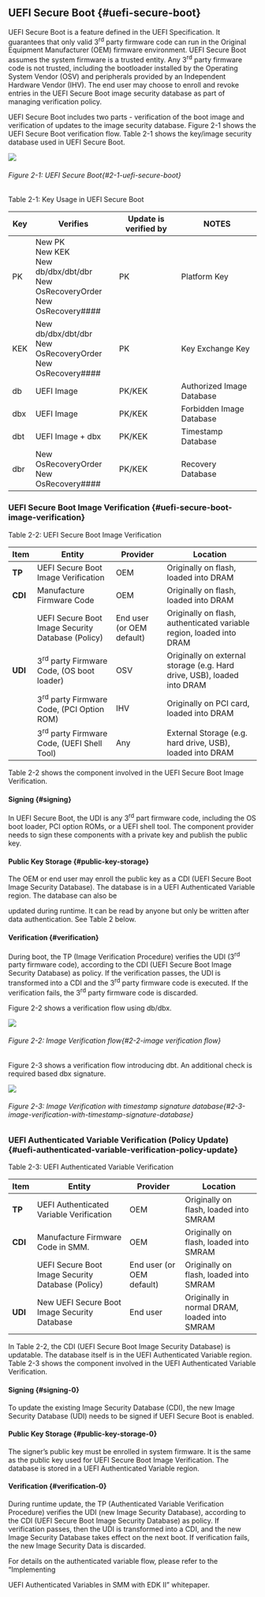 <!--- @file
  uefi-secure-boot.md for Understanding the UEFI Secure Boot Chain

  Copyright (c) 2019, Intel Corporation. All rights reserved.<BR>

  Redistribution and use in source (original document form) and 'compiled'
  forms (converted to PDF, epub, HTML and other formats) with or without
  modification, are permitted provided that the following conditions are met:

  1) Redistributions of source code (original document form) must retain the
     above copyright notice, this list of conditions and the following
     disclaimer as the first lines of this file unmodified.

  2) Redistributions in compiled form (transformed to other DTDs, converted to
     PDF, epub, HTML and other formats) must reproduce the above copyright
     notice, this list of conditions and the following disclaimer in the
     documentation and/or other materials provided with the distribution.

  THIS DOCUMENTATION IS PROVIDED BY TIANOCORE PROJECT "AS IS" AND ANY EXPRESS OR
  IMPLIED WARRANTIES, INCLUDING, BUT NOT LIMITED TO, THE IMPLIED WARRANTIES OF
  MERCHANTABILITY AND FITNESS FOR A PARTICULAR PURPOSE ARE DISCLAIMED. IN NO
  EVENT SHALL TIANOCORE PROJECT  BE LIABLE FOR ANY DIRECT, INDIRECT, INCIDENTAL,
  SPECIAL, EXEMPLARY, OR CONSEQUENTIAL DAMAGES (INCLUDING, BUT NOT LIMITED TO,
  PROCUREMENT OF SUBSTITUTE GOODS OR SERVICES; LOSS OF USE, DATA, OR PROFITS;
  OR BUSINESS INTERRUPTION) HOWEVER CAUSED AND ON ANY THEORY OF LIABILITY,
  WHETHER IN CONTRACT, STRICT LIABILITY, OR TORT (INCLUDING NEGLIGENCE OR
  OTHERWISE) ARISING IN ANY WAY OUT OF THE USE OF THIS DOCUMENTATION, EVEN IF
  ADVISED OF THE POSSIBILITY OF SUCH DAMAGE.

-->

## UEFI Secure Boot {#uefi-secure-boot}

UEFI Secure Boot is a feature defined in the UEFI Specification. It guarantees that only valid 3<sup>rd</sup> party firmware code can run in the Original Equipment Manufacturer (OEM) firmware environment. UEFI Secure Boot assumes the system firmware is a trusted entity. Any 3<sup>rd</sup> party firmware code is not trusted, including the bootloader installed by the Operating System Vendor (OSV) and peripherals provided by an Independent Hardware Vendor (IHV). The end user may choose to enroll and revoke entries in the UEFI Secure Boot image security database as part of managing verification policy.

UEFI Secure Boot includes two parts - verification of the boot image and verification of updates to the image security database. Figure 2-1 shows the UEFI Secure Boot verification flow. Table 2-1 shows the key/image security database used in UEFI Secure Boot.

![](/media/image2.png)

###### Figure 2-1: UEFI Secure Boot{#2-1-uefi-secure-boot}

Table 2-1: Key Usage in UEFI Secure Boot

| **Key** | **Verifies** | **Update is verified by** | **NOTES** |
| --- | --- | --- | --- |
| PK | New PK <br>New KEK <br>New db/dbx/dbt/dbr <br>New OsRecoveryOrder <br>New OsRecovery#### | PK | Platform Key |
| KEK | New db/dbx/dbt/dbr <br>New OsRecoveryOrder <br>New OsRecovery#### | PK | Key Exchange Key |
| db | UEFI Image | PK/KEK | Authorized Image Database |
| dbx | UEFI Image | PK/KEK | Forbidden Image Database |
| dbt | UEFI Image + dbx | PK/KEK | Timestamp Database |
| dbr | New OsRecoveryOrder <br>New OsRecovery#### | PK/KEK | Recovery Database |

### UEFI Secure Boot Image Verification {#uefi-secure-boot-image-verification}

Table 2-2: UEFI Secure Boot Image Verification

| **Item** | **Entity** | **Provider** | **Location** |
| --- | --- | --- | --- |
| **TP** | UEFI Secure Boot Image Verification | OEM | Originally on flash, loaded into DRAM |
| **CDI** | Manufacture Firmware Code | OEM | Originally on flash, loaded into DRAM |
|  | UEFI Secure Boot Image Security Database (Policy) | End user (or OEM default) | Originally on flash, authenticated variable region, loaded into DRAM |
| **UDI** | 3<sup>rd</sup> party Firmware Code, (OS boot loader) | OSV | Originally on external storage (e.g. Hard drive, USB), loaded into DRAM |
|  | 3<sup>rd</sup> party Firmware Code, (PCI Option ROM) | IHV | Originally on PCI card, loaded into DRAM |
|  | 3<sup>rd</sup> party Firmware Code, (UEFI Shell Tool) | Any | External Storage (e.g. hard drive, USB), loaded into DRAM |

Table 2-2 shows the component involved in the UEFI Secure Boot Image Verification.

#### Signing {#signing}

In UEFI Secure Boot, the UDI is any 3<sup>rd</sup> part firmware code, including the OS boot loader, PCI option ROMs, or a UEFI shell tool. The component provider needs to sign these components with a private key and publish the public key.

#### Public Key Storage {#public-key-storage}

The OEM or end user may enroll the public key as a CDI (UEFI Secure Boot Image Security Database). The database is in a UEFI Authenticated Variable region. The database can also be

updated during runtime. It can be read by anyone but only be written after data authentication. See Table 2 below.

#### Verification {#verification}

During boot, the TP (Image Verification Procedure) verifies the UDI (3<sup>rd</sup> party firmware code), according to the CDI (UEFI Secure Boot Image Security Database) as policy. If the verification passes, the UDI is transformed into a CDI and the 3<sup>rd</sup> party firmware code is executed. If the verification fails, the 3<sup>rd</sup> party firmware code is discarded.

Figure 2-2 shows a verification flow using db/dbx.

![](/media/image3.png)

###### Figure 2-2: Image Verification flow{#2-2-image verification flow}

Figure 2-3 shows a verification flow introducing dbt. An additional check is required based dbx signature.

![](/media/image4.png)

###### Figure 2-3: Image Verification with timestamp signature database{#2-3-image-verification-with-timestamp-signature-database}

### UEFI Authenticated Variable Verification (Policy Update) {#uefi-authenticated-variable-verification-policy-update}

Table 2-3: UEFI Authenticated Variable Verification

| **Item** | **Entity** | **Provider** | **Location** |
| --- | --- | --- | --- |
| **TP** | UEFI Authenticated Variable Verification | OEM | Originally on flash, loaded into SMRAM |
| **CDI** | Manufacture Firmware Code in SMM. | OEM | Originally on flash, loaded into SMRAM |
|  | UEFI Secure Boot Image Security Database (Policy) | End user (or OEM default) | Originally on flash, loaded into SMRAM |
| **UDI** | New UEFI Secure Boot Image Security Database | End user | Originally in normal DRAM, loaded into SMRAM |

In Table 2-2, the CDI (UEFI Secure Boot Image Security Database) is updatable. The database itself is in the UEFI Authenticated Variable region. Table 2-3 shows the component involved in the UEFI Authenticated Variable Verification.

#### Signing {#signing-0}

To update the existing Image Security Database (CDI), the new Image Security Database (UDI) needs to be signed if UEFI Secure Boot is enabled.

#### Public Key Storage {#public-key-storage-0}

The signer’s public key must be enrolled in system firmware. It is the same as the public key used for UEFI Secure Boot Image Verification. The database is stored in a UEFI Authenticated Variable region.

#### Verification {#verification-0}

During runtime update, the TP (Authenticated Variable Verification Procedure) verifies the UDI (new Image Security Database), according to the CDI (UEFI Secure Boot Image Security Database) as policy. If verification passes, then the UDI is transformed into a CDI, and the new Image Security Database takes effect on the next boot. If verification fails, the new Image Security Data is discarded.

For details on the authenticated variable flow, please refer to the “Implementing

UEFI Authenticated Variables in SMM with EDK II” whitepaper.